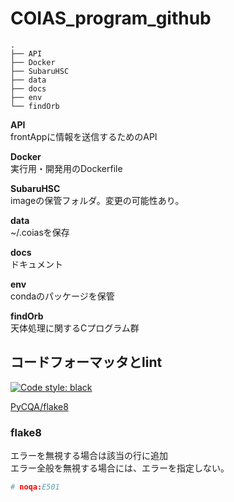 # COIAS_program_github

```
.
├── API
├── Docker
├── SubaruHSC
├── data
├── docs
├── env
└── findOrb
```

__API__    
frontAppに情報を送信するためのAPI

__Docker__  
実行用・開発用のDockerfile

__SubaruHSC__  
imageの保管フォルダ。変更の可能性あり。

__data__  
~/.coiasを保存

__docs__  
ドキュメント

__env__  
condaのパッケージを保管

__findOrb__  
天体処理に関するCプログラム群

## コードフォーマッタとlint

[![Code style: black](https://img.shields.io/badge/code%20style-black-000000.svg)](https://github.com/psf/black)

[PyCQA/flake8](https://github.com/PyCQA/flake8)

### flake8
エラーを無視する場合は該当の行に追加  
エラー全般を無視する場合には、エラーを指定しない。

```python
# noqa:E501
```
